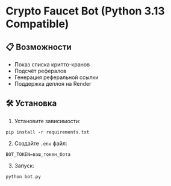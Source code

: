 # Crypto Faucet Bot (Python 3.13 Compatible)

## 📋 Возможности
- Показ списка крипто-кранов
- Подсчёт рефералов
- Генерация реферальной ссылки
- Поддержка деплоя на Render

## 🛠 Установка
1. Установите зависимости:
```
pip install -r requirements.txt
```

2. Создайте `.env` файл:
```
BOT_TOKEN=ваш_токен_бота
```

3. Запуск:
```
python bot.py
```
